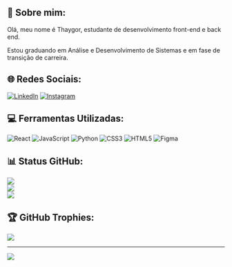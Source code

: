 ## 💫 Sobre mim:
Olá, meu nome é Thaygor, estudante de desenvolvimento front-end e back end.

Estou graduando em Análise e Desenvolvimento de Sistemas e em fase de transição de carreira.

## 🌐 Redes Sociais:
[![LinkedIn](https://img.shields.io/badge/LinkedIn-%230077B5.svg?logo=linkedin&logoColor=white)](https://linkedin.com/in/thaygor-padin)
[![Instagram](https://img.shields.io/badge/Instagram-%23E4405F.svg?logo=Instagram&logoColor=white)](https://instagram.com/thaygoor)


## 💻 Ferramentas Utilizadas:
![React](https://img.shields.io/badge/react-%2320232a.svg?style=for-the-badge&logo=react&logoColor=%2361DAFB)
![JavaScript](https://img.shields.io/badge/javascript-%23323330.svg?style=for-the-badge&logo=javascript&logoColor=%23F7DF1E)
![Python](https://img.shields.io/badge/python-3670A0?style=for-the-badge&logo=python&logoColor=ffdd54)
![CSS3](https://img.shields.io/badge/css3-%231572B6.svg?style=for-the-badge&logo=css3&logoColor=white)
![HTML5](https://img.shields.io/badge/html5-%23E34F26.svg?style=for-the-badge&logo=html5&logoColor=white) 
![Figma](https://img.shields.io/badge/figma-%23F24E1E.svg?style=for-the-badge&logo=figma&logoColor=white)

## 📊 Status GitHub:
![](https://github-readme-stats.vercel.app/api?username=thayg0r&theme=dracula&hide_border=true&include_all_commits=true&count_private=false)<br/>
![](https://github-readme-streak-stats.herokuapp.com/?user=thayg0r&theme=dracula&hide_border=true)<br/>
![](https://github-readme-stats.vercel.app/api/top-langs/?username=thayg0r&theme=dracula&hide_border=true&include_all_commits=true&count_private=false&layout=compact)

## 🏆 GitHub Trophies:
![](https://github-profile-trophy.vercel.app/?username=thayg0r&theme=dracula&no-frame=true&no-bg=true&margin-w=4)

---
[![](https://visitcount.itsvg.in/api?id=thayg0r&icon=2&color=7)](https://visitcount.itsvg.in)

<!-- Proudly created with GPRM ( https://gprm.itsvg.in ) -->
